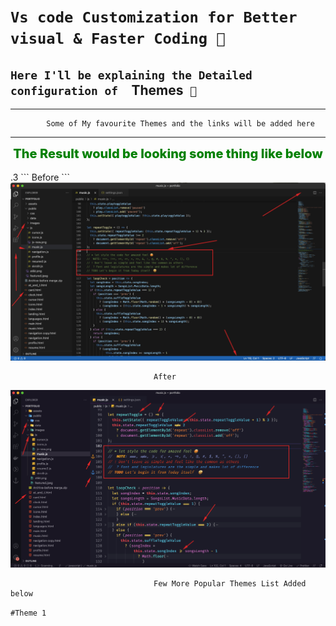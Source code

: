
# `Vs code Customization for Better visual & Faster Coding 💯`

## `Here I'll be explaining the Detailed configuration of  `Themes` 🤤`

---

```
        Some of My favourite Themes and the links will be added here
```

<!--  The Result would be looking some thing like below -->

---

<div style="text-align:center;font-weight:800;font-size:20px;color:green">The Result would be looking some thing like below </div>
<br />
.3
```
                                         Before
```

<img src="./Content/Screens/VS code default.png" alt="Getting Started" />

<!-- h1: 32px, h2: 24px, h3: 18.72px, h4: 16px, h5: 13.28px, h6: 12px -->

```
                                After
```

<img src="./Content/Screens/full VS code SS.png" alt="Getting Started" />

```
                                Few More Popular Themes List Added below
```

`#Theme 1`

<!-- SS of theme one view and plugin look  -->

<!-- Link to it to download -->

<!-- If required setup explaination -->
